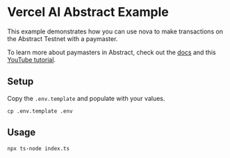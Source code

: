 # Vercel AI Abstract Example

This example demonstrates how you can use nova to make transactions on the Abstract Testnet with a paymaster.

To learn more about paymasters in Abstract, check out the [docs](https://docs.abs.xyz/how-abstract-works/native-account-abstraction/paymasters) and this [YouTube tutorial](https://www.youtube.com/watch?v=oolgV2M8ZUI).

## Setup

Copy the `.env.template` and populate with your values.

```
cp .env.template .env
```

## Usage

```
npx ts-node index.ts
```

